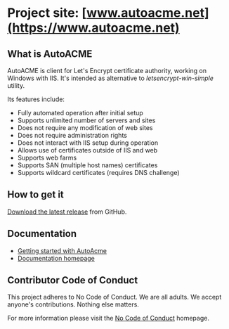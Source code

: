 # Project site: [www.autoacme.net](https://www.autoacme.net)

## What is AutoACME

AutoACME is client for Let's Encrypt certificate authority, working on Windows with IIS. It's intended as alternative to *letsencrypt-win-simple* utility.

Its features include:
* Fully automated operation after initial setup
* Supports unlimited number of servers and sites
* Does not require any modification of web sites
* Does not require administration rights 
* Does not interact with IIS setup during operation
* Allows use of certificates outside of IIS and web
* Supports web farms
* Supports SAN (multiple host names) certificates
* Supports wildcard certificates (requires DNS challenge)


## How to get it

[Download the latest release](https://github.com/ridercz/AutoACME/releases/latest) from GitHub.


## Documentation

* [Getting started with AutoAcme](https://github.com/ridercz/AutoACME/wiki/Getting-started-with-AutoAcme)
* [Documentation homepage](https://github.com/ridercz/AutoACME/wiki)


## Contributor Code of Conduct

This project adheres to No Code of Conduct. We are all adults. We accept anyone's contributions. Nothing else matters.

For more information please visit the [No Code of Conduct](https://github.com/domgetter/NCoC) homepage.